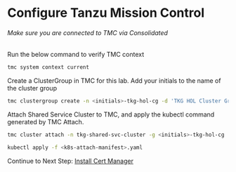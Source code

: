 # Configure Tanzu Mission Control

###### Make sure you are connected to TMC via Consolidated

Run the below command to verify TMC context

```bash
tmc system context current
```

Create a ClusterGroup in TMC for this lab. Add your initials to the name of the cluster group
```bash
tmc clustergroup create -n <initials>-tkg-hol-cg -d 'TKG HOL Cluster Group'
```
Attach Shared Service Cluster to TMC, and apply the kubectl command generated by TMC Attach.

```bash
tmc cluster attach -n tkg-shared-svc-cluster -g <initials>-tkg-hol-cg

kubectl apply -f <k8s-attach-manifest>.yaml
```

Continue to Next Step: [Install Cert Manager](02-install-cert-manager.md)
